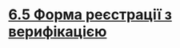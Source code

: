 # [6.5 Форма реєстрації з верифікацією](https://js.web-online.net.ua/1-9-regulyarnye-vyrazheniya-v-javascript-formy-i-elementy-upravleniya-okna-i-frejmy/)
